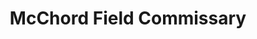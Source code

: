---
title: "McChord Field Commissary"
url: /mcchord-afb/mcchord-field-commissary/
shop: supermarket
---